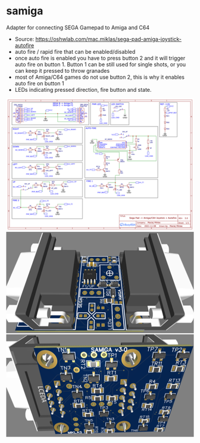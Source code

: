 # samiga
Adapter for connecting SEGA Gamepad to Amiga and C64
* Source: https://oshwlab.com/mac.miklas/sega-pad-amiga-joystick-autofire
* auto fire / rapid fire that can be enabled/disabled
* once auto fire is enabled you have to press button 2 and it will trigger auto fire on button 1. Button 1 can be still used for single shots, or you can keep it pressed to throw granades
* most of Amiga/C64 games do not use button 2, this is why it enables auto fire on button 1
* LEDs indicating pressed direction, fire button and state.

![Schematic](/img/schematic.png)
![Top](/img/3d_top.png)
![Bottom](/img/3d_bottom.png)
